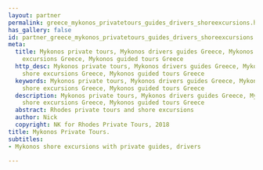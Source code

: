 ```yaml
---
layout: partner
permalink: greece_mykonos_privatetours_guides_drivers_shoreexcursions.htm
has_gallery: false
id: partner_greece_mykonos_privatetours_guides_drivers_shoreexcursions
meta:
  title: Mykonos private tours, Mykonos drivers guides Greece, Mykonos private shore
    excursions Greece, Mykonos guided tours Greece
  http_desc: Mykonos private tours, Mykonos drivers guides Greece, Mykonos private
    shore excursions Greece, Mykonos guided tours Greece
  keywords: Mykonos private tours, Mykonos drivers guides Greece, Mykonos private
    shore excursions Greece, Mykonos guided tours Greece
  description: Mykonos private tours, Mykonos drivers guides Greece, Mykonos private
    shore excursions Greece, Mykonos guided tours Greece
  abstract: Rhodes private tours and shore excursions
  author: Nick
  copyright: NK for Rhodes Private Tours, 2018
title: Mykonos Private Tours.
subtitles:
- Mykonos shore excursions with private guides, drivers

---
```

